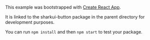 This example was bootstrapped with [Create React App](https://github.com/facebook/create-react-app).

It is linked to the sharkui-button package in the parent directory for development purposes.

You can run `npm install` and then `npm start` to test your package.
